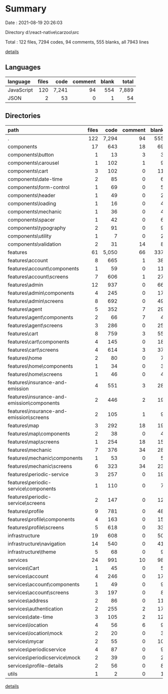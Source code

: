 # Summary

Date : 2021-08-19 20:26:03

Directory d:\react-native\carzoo\src

Total : 122 files,  7294 codes, 94 comments, 555 blanks, all 7943 lines

[details](details.md)

## Languages
| language | files | code | comment | blank | total |
| :--- | ---: | ---: | ---: | ---: | ---: |
| JavaScript | 120 | 7,241 | 94 | 554 | 7,889 |
| JSON | 2 | 53 | 0 | 1 | 54 |

## Directories
| path | files | code | comment | blank | total |
| :--- | ---: | ---: | ---: | ---: | ---: |
| . | 122 | 7,294 | 94 | 555 | 7,943 |
| components | 17 | 643 | 18 | 69 | 730 |
| components\button | 1 | 13 | 3 | 3 | 19 |
| components\carousel | 1 | 102 | 1 | 9 | 112 |
| components\cart | 3 | 102 | 0 | 11 | 113 |
| components\date-time | 2 | 85 | 0 | 6 | 91 |
| components\form-control | 1 | 69 | 0 | 5 | 74 |
| components\header | 1 | 49 | 0 | 2 | 51 |
| components\loading | 1 | 16 | 0 | 4 | 20 |
| components\mechanic | 1 | 36 | 0 | 4 | 40 |
| components\spacer | 1 | 42 | 0 | 6 | 48 |
| components\typography | 2 | 91 | 0 | 9 | 100 |
| components\utility | 1 | 7 | 0 | 2 | 9 |
| components\validation | 2 | 31 | 14 | 8 | 53 |
| features | 61 | 5,050 | 66 | 337 | 5,453 |
| features\account | 8 | 665 | 1 | 38 | 704 |
| features\account\components | 1 | 59 | 0 | 11 | 70 |
| features\account\screens | 7 | 606 | 1 | 27 | 634 |
| features\admin | 12 | 937 | 0 | 66 | 1,003 |
| features\admin\components | 4 | 245 | 0 | 17 | 262 |
| features\admin\screens | 8 | 692 | 0 | 49 | 741 |
| features\agent | 5 | 352 | 7 | 29 | 388 |
| features\agent\components | 2 | 66 | 7 | 4 | 77 |
| features\agent\screens | 3 | 286 | 0 | 25 | 311 |
| features\cart | 8 | 759 | 3 | 55 | 817 |
| features\cart\components | 4 | 145 | 0 | 18 | 163 |
| features\cart\screens | 4 | 614 | 3 | 37 | 654 |
| features\home | 2 | 80 | 0 | 7 | 87 |
| features\home\components | 1 | 34 | 0 | 3 | 37 |
| features\home\screens | 1 | 46 | 0 | 4 | 50 |
| features\insurance-and-emission | 4 | 551 | 3 | 28 | 582 |
| features\insurance-and-emission\components | 2 | 446 | 2 | 19 | 467 |
| features\insurance-and-emission\screens | 2 | 105 | 1 | 9 | 115 |
| features\map | 3 | 292 | 18 | 19 | 329 |
| features\map\components | 2 | 38 | 0 | 4 | 42 |
| features\map\screens | 1 | 254 | 18 | 15 | 287 |
| features\mechanic | 7 | 376 | 34 | 28 | 438 |
| features\mechanic\components | 1 | 53 | 0 | 5 | 58 |
| features\mechanic\screens | 6 | 323 | 34 | 23 | 380 |
| features\periodic-service | 3 | 257 | 0 | 19 | 276 |
| features\periodic-service\components | 1 | 110 | 0 | 7 | 117 |
| features\periodic-service\screens | 2 | 147 | 0 | 12 | 159 |
| features\profile | 9 | 781 | 0 | 48 | 829 |
| features\profile\components | 4 | 163 | 0 | 15 | 178 |
| features\profile\screens | 5 | 618 | 0 | 33 | 651 |
| infrastructure | 19 | 608 | 0 | 50 | 658 |
| infrastructure\navigation | 14 | 540 | 0 | 41 | 581 |
| infrastructure\theme | 5 | 68 | 0 | 9 | 77 |
| services | 24 | 991 | 10 | 98 | 1,099 |
| services\Cart | 1 | 45 | 0 | 5 | 50 |
| services\account | 4 | 246 | 0 | 17 | 263 |
| services\account\components | 1 | 49 | 0 | 9 | 58 |
| services\account\screens | 3 | 197 | 0 | 8 | 205 |
| services\address | 2 | 86 | 0 | 11 | 97 |
| services\authentication | 2 | 255 | 2 | 17 | 274 |
| services\date-time | 3 | 105 | 2 | 12 | 119 |
| services\location | 4 | 56 | 6 | 9 | 71 |
| services\location\mock | 2 | 20 | 0 | 3 | 23 |
| services\mycar | 2 | 55 | 0 | 10 | 65 |
| services\periodicservice | 4 | 87 | 0 | 9 | 96 |
| services\periodicservice\mock | 2 | 39 | 0 | 2 | 41 |
| services\profile-details | 2 | 56 | 0 | 8 | 64 |
| utils | 1 | 2 | 0 | 1 | 3 |

[details](details.md)